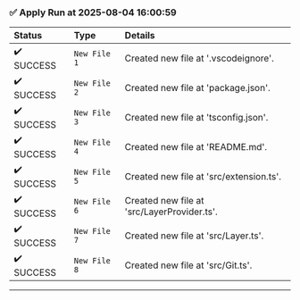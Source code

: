 
### ✅ Apply Run at 2025-08-04 16:00:59

| Status | Type | Details |
|:---|:---|:---|
| ✔️ SUCCESS | `New File 1` | Created new file at '.vscodeignore'. |
| ✔️ SUCCESS | `New File 2` | Created new file at 'package.json'. |
| ✔️ SUCCESS | `New File 3` | Created new file at 'tsconfig.json'. |
| ✔️ SUCCESS | `New File 4` | Created new file at 'README.md'. |
| ✔️ SUCCESS | `New File 5` | Created new file at 'src/extension.ts'. |
| ✔️ SUCCESS | `New File 6` | Created new file at 'src/LayerProvider.ts'. |
| ✔️ SUCCESS | `New File 7` | Created new file at 'src/Layer.ts'. |
| ✔️ SUCCESS | `New File 8` | Created new file at 'src/Git.ts'. |

---
